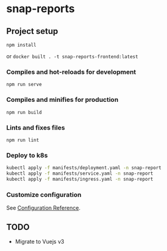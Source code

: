 # snap-reports

## Project setup

```
npm install
```

or `docker built . -t snap-reports-frontend:latest`

### Compiles and hot-reloads for development
```
npm run serve
```

### Compiles and minifies for production
```
npm run build
```

### Lints and fixes files
```
npm run lint
```

### Deploy to k8s

```sh
kubectl apply -f manifests/deployment.yaml -n snap-report
kubectl apply -f manifests/service.yaml -n snap-report
kubectl apply -f manifests/ingress.yaml -n snap-report
```

### Customize configuration
See [Configuration Reference](https://cli.vuejs.org/config/).

## TODO

* Migrate to Vuejs v3